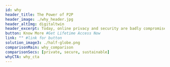 ```yaml
---
id: why
header_title: The Power of P2P
header_image: ./why_header.jpg
header_altImg: digitaltwin
header_excerpt: Today, online privacy and security are badly compromised. Peer-to-peer models empower communities with equality, sovereignty and resiliency. the Digital Twin uses the power of P2P network to provide you with unprecedented security.
button: Know More #Get Lifetime Access Now
link: "" #link for button
solution_image3: ./half-globe.png
comparisonMain: why_comparison
comparisonSecs: [private, secure, sustainable]
whyCTA: why_cta
---
```

